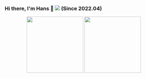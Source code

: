 ### Hi there, I'm Hans 👋  ![](https://komarev.com/ghpvc/?username=HansRen1024) (Since 2022.04)
<div align=center>
<img src="https://github-readme-stats.vercel.app/api?username=HansRen1024&show_icons=true&theme=tokyonight&count_private=true"  height="180">  <img src="https://github-readme-stats.vercel.app/api/top-langs?username=HansRen1024&layout=compact&hide_border=false&langs_count=10&theme=tokyonight&count_private=true&hide=html,css,scss,javascript&exclude_repo=HansRen1024.github.io"  height="180">
</div>


<!-- <img src="https://stats.justsong.cn/api/csdn?id=renhanchi"  height="180"> -->

<!-- [![Readme Card](https://github-readme-stats.vercel.app/api/pin/?username=HansRen1024&repo=HansRen1024)](https://github.com/HansRen1024/HansRen1024/) -->


<!--
**HansRen1024/HansRen1024** is a ✨ _special_ ✨ repository because its `README.md` (this file) appears on your GitHub profile.

Here are some ideas to get you started:

- 🔭 I’m currently working on ...
- 🌱 I’m currently learning ...
- 👯 I’m looking to collaborate on ...
- 🤔 I’m looking for help with ...
- 💬 Ask me about ...
- 📫 How to reach me: ...
- 😄 Pronouns: ...
- ⚡ Fun fact: ...
-->

